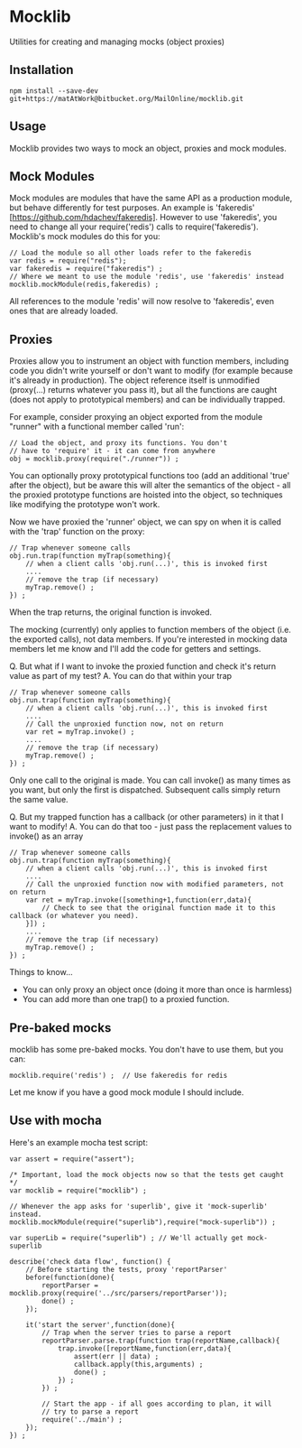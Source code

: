 Mocklib
=======

Utilities for creating and managing mocks (object proxies)

Installation
------------

	npm install --save-dev git+https://matAtWork@bitbucket.org/MailOnline/mocklib.git

Usage
-----
Mocklib provides two ways to mock an object, proxies and mock modules.

Mock Modules
------------
Mock modules are modules that have the same API as a production module, but behave differently for test purposes. An example is 
'fakeredis' [https://github.com/hdachev/fakeredis]. However to use 'fakeredis', you need to change all your require('redis') calls
to require('fakeredis'). Mocklib's mock modules do this for you:

	// Load the module so all other loads refer to the fakeredis
	var redis = require("redis");
	var fakeredis = require("fakeredis") ;
	// Where we meant to use the module 'redis', use 'fakeredis' instead
	mocklib.mockModule(redis,fakeredis) ;
	
All references to the module 'redis' will now resolve to 'fakeredis', even ones that are already loaded. 

Proxies
-------

Proxies allow you to instrument an object with function members, including code you didn't write yourself or don't want to modify (for example because it's already in production). The object reference itself is unmodified (proxy(...) returns whatever you pass it), but all the functions are caught (does not apply to prototypical members) and can be individually trapped. 

For example, consider proxying an object exported from the module "runner" with a functional member called 'run':

	// Load the object, and proxy its functions. You don't 
	// have to 'require' it - it can come from anywhere
	obj = mocklib.proxy(require("./runner")) ;

You can optionally proxy prototypical functions too (add an additional 'true' after the object), but be aware this will alter the semantics of the object - all the proxied prototype functions are hoisted into the object, so techniques like modifying the prototype won't work.
	
Now we have proxied the 'runner' object, we can spy on when it is called with the 'trap' function on the proxy:

	// Trap whenever someone calls 
	obj.run.trap(function myTrap(something){ 
		// when a client calls 'obj.run(...)', this is invoked first
		....
		// remove the trap (if necessary)
		myTrap.remove() ;
	}) ;

When the trap returns, the original function is invoked.

The mocking (currently) only applies to function members of the object (i.e. the exported calls), not data members. If you're interested in mocking data members let me know and I'll add the code for getters and settings.

Q. But what if I want to invoke the proxied function and check it's return value as part of my test? 
A. You can do that within your trap

	// Trap whenever someone calls 
	obj.run.trap(function myTrap(something){ 
		// when a client calls 'obj.run(...)', this is invoked first
		....
		// Call the unproxied function now, not on return
		var ret = myTrap.invoke() ;	
		....
		// remove the trap (if necessary)
		myTrap.remove() ;
	}) ;

Only one call to the original is made. You can call invoke() as many times as you want, but only the first is dispatched. Subsequent calls simply return the same value.

Q. But my trapped function has a callback (or other parameters) in it that I want to modify!
A. You can do that too - just pass the replacement values to invoke() as an array

	// Trap whenever someone calls 
	obj.run.trap(function myTrap(something){ 
		// when a client calls 'obj.run(...)', this is invoked first
		....
		// Call the unproxied function now with modified parameters, not on return
		var ret = myTrap.invoke([something+1,function(err,data){
			// Check to see that the original function made it to this callback (or whatever you need).
		}]) ;	
		....
		// remove the trap (if necessary)
		myTrap.remove() ;
	}) ;

Things to know...
- You can only proxy an object once (doing it more than once is harmless)
- You can add more than one trap() to a proxied function.

Pre-baked mocks
---------------
mocklib has some pre-baked mocks. You don't have to use them, but you can:

	mocklib.require('redis') ;	// Use fakeredis for redis

Let me know if you have a good mock module I should include.


Use with mocha
--------------

Here's an example mocha test script:

	var assert = require("assert");
	
	/* Important, load the mock objects now so that the tests get caught */
	var mocklib = require("mocklib") ;
	
	// Whenever the app asks for 'superlib', give it 'mock-superlib' instead.
	mocklib.mockModule(require("superlib"),require("mock-superlib")) ;
	
	var superLib = require("superlib") ; // We'll actually get mock-superlib	
	
	describe('check data flow', function() {
		// Before starting the tests, proxy 'reportParser'
		before(function(done){
	    	reportParser = mocklib.proxy(require('../src/parsers/reportParser'));
	    	done() ;
		});
		
		it('start the server',function(done){
	    	// Trap when the server tries to parse a report
	    	reportParser.parse.trap(function trap(reportName,callback){
	    		trap.invoke([reportName,function(err,data){
	    			assert(err || data) ;
	    			callback.apply(this,arguments) ;
	    			done() ;
	    		}) ;
	    	}) ;
	    	
	    	// Start the app - if all goes according to plan, it will
	    	// try to parse a report
	    	require('../main') ;
		});
	}) ;
